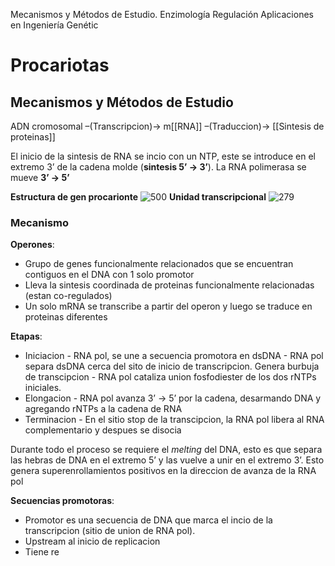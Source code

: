 Mecanismos y Métodos de Estudio. 
Enzimología
Regulación
Aplicaciones en Ingeniería Genétic
# Procariotas
##  Mecanismos y Métodos de Estudio 
ADN cromosomal –(Transcripcion)→ m[[RNA]] –(Traduccion)→ [[Sintesis de proteinas]]

El inicio de la sintesis de RNA se incio con un NTP, este se introduce en el extremo 3’ de la cadena molde (**sintesis 5’ → 3’**). La RNA polimerasa se mueve **3’ → 5’**

**Estructura de gen procarionte**
![500](https://i.imgur.com/n3kQpSl.png)
**Unidad transcripcional**
![279](https://i.imgur.com/Y6bFlto.png)  
### Mecanismo
**Operones**: 
- Grupo de genes funcionalmente relacionados que se encuentran contiguos en el DNA con 1 solo promotor
- Lleva la sintesis coordinada de proteinas funcionalmente relacionadas (estan co-regulados)
- Un solo mRNA se transcribe a partir del operon y luego se traduce en proteinas diferentes

**Etapas**:
- Iniciacion
	  - RNA pol, se une a secuencia promotora en dsDNA
	  - RNA pol separa dsDNA cerca del sito de inicio de transcripcion. Genera burbuja de transcipcion
	  - RNA pol cataliza union fosfodiester de los dos rNTPs iniciales.
- Elongacion
	  - RNA pol avanza 3’ → 5’ por la cadena, desarmando DNA y agregando rNTPs a la cadena de RNA
- Terminacion
	  - En el sitio stop de la transcipcion, la RNA pol libera al RNA complementario y despues se disocia

Durante todo el proceso se requiere el *melting* del DNA, esto es que separa las hebras de DNA en el extremo 5’ y las vuelve a unir en el extremo 3’. Esto genera superenrollamientos positivos en la direccion de avanza de la RNA pol

**Secuencias promotoras**:
- Promotor es una secuencia de DNA que marca el incio de la transcripcion (sitio de union de RNA pol).
- Upstream al inicio de replicacion
- Tiene re